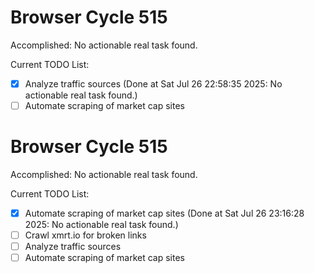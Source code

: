 # Browser Cycle 515

Accomplished: No actionable real task found.

Current TODO List:

- [x] Analyze traffic sources  (Done at Sat Jul 26 22:58:35 2025: No actionable real task found.)
- [ ] Automate scraping of market cap sites

# Browser Cycle 515

Accomplished: No actionable real task found.

Current TODO List:

- [x] Automate scraping of market cap sites  (Done at Sat Jul 26 23:16:28 2025: No actionable real task found.)
- [ ] Crawl xmrt.io for broken links
- [ ] Analyze traffic sources
- [ ] Automate scraping of market cap sites